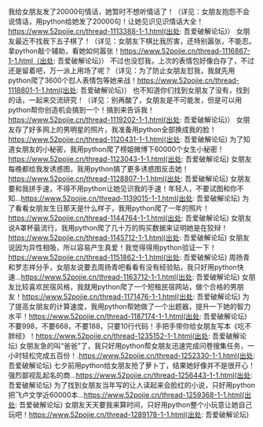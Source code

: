 

我给女朋友发了20000句情话，她暂时不想听情话了！（详见：女朋友抱怨不会说情话，用python给她发了20000句！让她见识见识情话大全！https://www.52pojie.cn/thread-1113388-1-1.html(出处: 吾爱破解论坛)）
女朋友最近不找我下五子棋了！（详见：女朋友下棋比我厉害，还特别嚣张，不能忍。拿python敲个辅助，看她如何嚣张！https://www.52pojie.cn/thread-1116867-1-1.html（出处: 吾爱破解论坛)）
不过也没怼我，上次的表情包好像白存了，不过还是留着吧，万一派上用场了呢？（详见：为了防止女朋友怼我，我就先用python爬了3600个怼人表情包等她来战！https://www.52pojie.cn/thread-1118801-1-1.html(出处: 吾爱破解论坛)）
也不知道你们找到女朋友了没有，找到的话，一起来交流研究！（详见：别再酸了，女朋友是不可能发，但是可以用python帮你创造机会搞到一个！搞到来告诉我！https://www.52pojie.cn/thread-1119202-1-1.html(出处: 吾爱破解论坛)）
女朋友存了好多网上的男明星的照片，我准备用python全部换成我的脸！https://www.52pojie.cn/thread-1120431-1-1.html(出处: 吾爱破解论坛)
为了知道女朋友的小秘密，我用python爬了榜姐微博下60000个女生小秘密！https://www.52pojie.cn/thread-1123043-1-1.html(出处: 吾爱破解论坛)
女朋友每晚都给我发诱惑图，我用python搞了更多诱惑图反击她！https://www.52pojie.cn/thread-1128807-1-1.html(出处: 吾爱破解论坛)
女朋友要和我拼手速，不得不用python让她见识我的手速！年轻人，不要试图和你不知...https://www.52pojie.cn/thread-1139015-1-1.html(出处: 吾爱破解论坛)
为了看看女朋友生日那天是什么样子，我用python爬了一年的照片！https://www.52pojie.cn/thread-1144764-1-1.html(出处: 吾爱破解论坛)
女朋友说A罩杯最流行，我用python爬了几十万的购买数据来证明她是在狡辩！https://www.52pojie.cn/thread-1145712-1-1.html(出处: 吾爱破解论坛)
女朋友说因为异性相吸，所以容易产生真爱！我觉得得用python验证一下！https://www.52pojie.cn/thread-1151862-1-1.html(出处: 吾爱破解论坛)
周扬青和罗志祥分手，女朋友说要去周扬青吧看看有没有经验贴，我只好用python快速...https://www.52pojie.cn/thread-1163712-1-1.html(出处: 吾爱破解论坛)
女朋友比较喜欢民宿风格，我就用python爬了一个短租民宿网站，做个合格的男朋友！https://www.52pojie.cn/thread-1171476-1-1.html(出处: 吾爱破解论坛)
为了提高女朋友的计算速度，我用python帮她做了一个出题器，提升一下她的智力水平！https://www.52pojie.cn/thread-1187174-1-1.html(出处: 吾爱破解论坛)
不要998，不要668，不要188，只要10行代码！手把手带你给女朋友写本《吃不胖经》！https://www.52pojie.cn/thread-1235152-1-1.html(出处: 吾爱破解论坛)
女朋友急的叫“爸爸”了，我只好用python帮女朋友迅速完成问卷搜集任务，一小时轻松完成五百份！.https://www.52pojie.cn/thread-1252330-1-1.html(出处: 吾爱破解论坛)
七夕前用python给女朋友抢了萝卜丁，结果她好像并不是很开心！强烈鄙视乱起名的商...https://www.52pojie.cn/thread-1256443-1-1.html(出处: 吾爱破解论坛)
为了找到女朋友当年写的让人读起来会脸红的小说，只好用python把飞卢文学近60000本...https://www.52pojie.cn/thread-1259368-1-1.html(出处: 吾爱破解论坛)
女朋友天天要我来算时间，只好用python整个小玩意让她自己玩吧！https://www.52pojie.cn/thread-1289178-1-1.html(出处: 吾爱破解论坛)


